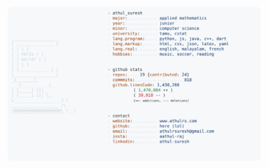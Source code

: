 <a href="https://github.com/aathul-raj/aathul-raj">
  <picture>
    <source media="(prefers-color-scheme: dark)" srcset="https://raw.githubusercontent.com/aathul-raj/aathul-raj/main/dark_mode.svg">
    <img alt="Athul's GitHub Profile README" src="https://raw.githubusercontent.com/aathul-raj/aathul-raj/main/light_mode.svg">
  </picture>
</a>

